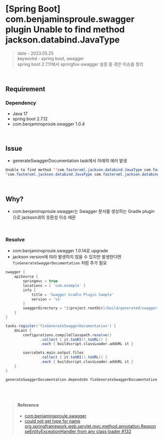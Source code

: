 # [Spring Boot] com.benjaminsproule.swagger plugin Unable to find method jackson.databind.JavaType
> date - 2023.05.25  
> keyworkd - spring boot, swagger  
> spring boot 2.7.11에서 springfox-swagger 설정 중 겪은 이슈를 정리  

<br>

## Requirement

### Dependency
* Java 17
* spring boot 2.7.12
* com.benjaminsproule.swagger 1.0.4


<br>

## Issue
* generateSwaggerDocumentation task에서 아래의 에러 발생
```java
Unable to find method ''com.fasterxml.jackson.databind.JavaType com.fasterxml.jackson.databind.introspect.AnnotatedMember.getType(com.fasterxml.jackson.databind.type.TypeBindings)''
'com.fasterxml.jackson.databind.JavaType com.fasterxml.jackson.databind.introspect.AnnotatedMember.getType(com.fasterxml.jackson.databind.type.TypeBindings)'
```


<br>

## Why?
* com.benjaminsproule.swagger는 Swagger 문서를 생성하는 Gradle plugin으로 jackson과의 호환성 이슈 때문


<br>

### Resolve
* com.benjaminsproule.swagger 1.0.14로 upgrade
* jackson version에 따라 발생하지 않을 수 있지만 발생한다면 `fixGenerateSwaggerDocumentation` 처럼 추가 필요
```groovy
swagger {
	apiSource {
		springmvc = true
		locations = [ 'com.example' ]
		info {
			title = 'Swagger Gradle Plugin Sample'
			version = 'v1'
		}
		swaggerDirectory = "${project.rootDir}/build/generated/swagger-ui"
	}
}

tasks.register('fixGenerateSwaggerDocumentation') {
    doLast {
        configurations.compileClasspath.resolve()
                .collect { it.toURI().toURL() }
                .each { buildscript.classLoader.addURL it }

        sourceSets.main.output.files
                .collect { it.toURI().toURL() }
                .each { buildscript.classLoader.addURL it }
    }
}

generateSwaggerDocumentation.dependsOn fixGenerateSwaggerDocumentation
```


<br><br>

> #### Reference
> * [com.benjaminsproule.swagger](https://plugins.gradle.org/plugin/com.benjaminsproule.swagger)
> * [could not get type for name org.springframework.web.servlet.mvc.method.annotation.ResponseEntityExceptionHandler from any class loader #132](https://github.com/gigaSproule/swagger-gradle-plugin/issues/132)
